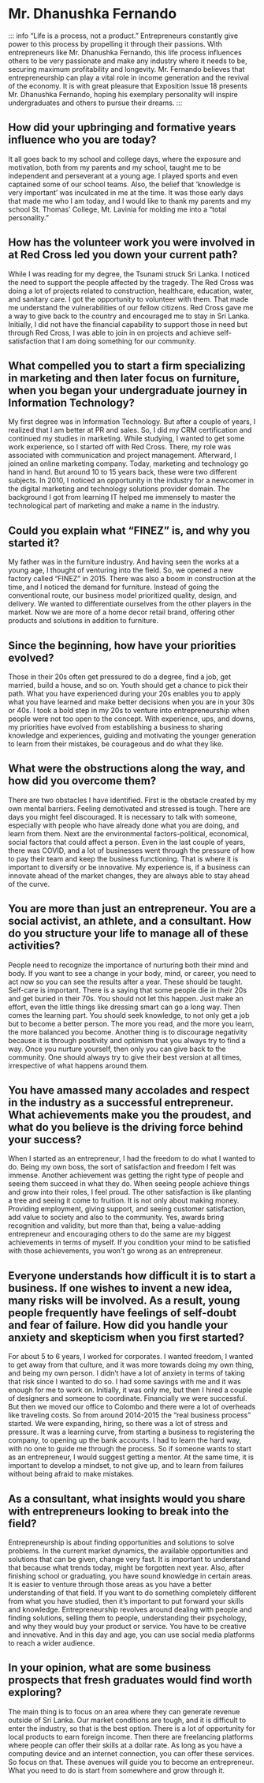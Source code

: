 # Mr. Dhanushka Fernando

::: info “Life is a process, not a product.”
Entrepreneurs constantly give power to this process by propelling
it through their passions. With entrepreneurs like Mr. Dhanushka
Fernando, this life process influences others to be very
passionate and make any industry where it needs to be, securing
maximum profitability and longevity. Mr. Fernando believes that
entrepreneurship can play a vital role in income generation and
the revival of the economy. It is with great pleasure that Exposition
Issue 18 presents Mr. Dhanushka Fernando, hoping his exemplary
personality will inspire undergraduates and others to pursue their
dreams.
:::

## How did your upbringing and formative years influence who you are today?

It all goes back to my school and
college days, where the exposure
and motivation, both from my
parents and my school, taught me to
be independent and perseverant at a
young age. I played sports and even
captained some of our school teams.
Also, the belief that ‘knowledge is
very important’ was inculcated in me
at the time. It was those early days
that made me who I am today, and I
would like to thank my parents and
my school St. Thomas’ College, Mt.
Lavinia for molding me into a “total
personality.”

## How has the volunteer work you were involved in at Red Cross led you down your current path?

While I was reading for my
degree, the Tsunami struck Sri
Lanka. I noticed the need to support
the people affected by the tragedy.
The Red Cross was doing a lot of
projects related to construction,
healthcare, education, water, and
sanitary care. I got the opportunity
to volunteer with them. That made
me understand the vulnerabilities of
our fellow citizens. Red Cross gave
me a way to give back to the country
and encouraged me to stay in Sri
Lanka. Initially, I did not have the
financial capability to support those
in need but through Red Cross, I
was able to join in on projects and
achieve self-satisfaction that I am
doing something for our community.

## What compelled you to start a firm specializing in marketing and then later focus on furniture, when you began your undergraduate journey in Information Technology?

My first degree was in Information
Technology. But after a couple of
years, I realized that I am better
at PR and sales. So, I did my CRM
certification and continued my
studies in marketing.
While studying, I wanted to get
some work experience, so I started
off with Red Cross. There, my role
was associated with communication
and project management. Afterward,
I joined an online marketing company.
Today, marketing and technology
go hand in hand. But around 10
to 15 years back, these were two
different subjects. In 2010, I noticed
an opportunity in the industry for a
newcomer in the digital marketing
and technology solutions provider
domain. The background I got from
learning IT helped me immensely
to master the technological part of
marketing and make a name in the
industry.

## Could you explain what “FINEZ” is, and why you started it?

My father was in the furniture
industry. And having seen the works
at a young age, I thought of venturing
into the field. So, we opened a new
factory called “FINEZ” in 2015. There
was also a boom in construction at
the time, and I noticed the demand
for furniture. Instead of going the
conventional route, our business
model prioritized quality, design, and
delivery. We wanted to differentiate
ourselves from the other players
in the market. Now we are more of
a home decor retail brand, offering
other products and solutions in
addition to furniture.

## Since the beginning, how have your priorities evolved?

Those in their 20s often get
pressured to do a degree, find a
job, get married, build a house, and
so on. Youth should get a chance
to pick their path. What you have experienced during your 20s enables
you to apply what you have learned
and make better decisions when you
are in your 30s or 40s.
I took a bold step in my 20s to
venture into entrepreneurship when
people were not too open to the
concept. With experience, ups, and
downs, my priorities have evolved
from establishing a business to
sharing knowledge and experiences,
guiding and motivating the younger
generation to learn from their
mistakes, be courageous and do
what they like.

## What were the obstructions along the way, and how did you overcome them?

There are two obstacles I have
identified. First is the obstacle
created by my own mental barriers.
Feeling demotivated and stressed
is tough. There are days you might
feel discouraged. It is necessary to
talk with someone, especially with
people who have already done what
you are doing, and learn from them.
Next are the environmental
factors-political, economical, social
factors that could affect a person.
Even in the last couple of years, there
was COVID, and a lot of businesses
went through the pressure of how
to pay their team and keep the
business functioning. That is where
it is important to diversify or be
innovative. My experience is, if a
business can innovate ahead of the
market changes, they are always
able to stay ahead of the curve.

## You are more than just an entrepreneur. You are a social activist, an athlete, and a consultant. How do you structure your life to manage all of these activities?

People need to recognize the
importance of nurturing both their
mind and body. If you want to see a
change in your body, mind, or career,
you need to act now so you can see
the results after a year. These should
be taught. Self-care is important.
There is a saying that some people
die in their 20s and get buried in their
70s. You should not let this happen.
Just make an effort, even the little
things like dressing smart can go a
long way. Then comes the learning
part. You should seek knowledge, to
not only get a job but to become a
better person. The more you read,
and the more you learn, the more
balanced you become. Another thing
is to discourage negativity because
it is through positivity and optimism
that you always try to find a way.
Once you nurture yourself, then only
you can give back to the community.
One should always try to give their
best version at all times, irrespective
of what happens around them.

## You have amassed many accolades and respect in the industry as a successful entrepreneur. What achievements make you the proudest, and what do you believe is the driving force behind your success?

When I started as an entrepreneur,
I had the freedom to do what I wanted
to do. Being my own boss, the sort
of satisfaction and freedom I felt was
immense. Another achievement was
getting the right type of people and
seeing them succeed in what they
do. When seeing people achieve
things and grow into their roles, I feel
proud. The other satisfaction is like
planting a tree and seeing it come to
fruition. It is not only about making
money. Providing employment,
giving support, and seeing customer
satisfaction, add value to society
and also to the community. Yes,
awards bring recognition and
validity, but more than that, being
a value-adding entrepreneur and
encouraging others to do the same
are my biggest achievements in
terms of myself. If you condition
your mind to be satisfied with those
achievements, you won’t go wrong
as an entrepreneur.

## Everyone understands how difficult it is to start a business. If one wishes to invent a new idea, many risks will be involved. As a result, young people frequently have feelings of self-doubt and fear of failure. How did you handle your anxiety and skepticism when you first started?

For about 5 to 6 years, I worked for corporates. I
wanted freedom, I wanted to get away from that culture,
and it was more towards doing my own thing, and being
my own person. I didn’t have a lot of anxiety in terms of
taking that risk since I wanted to do so. I had some savings
with me and it was enough for me to work on. Initially, it
was only me, but then I hired a couple of designers and
someone to coordinate. Financially we were successful.
But then we moved our office to Colombo and there
were a lot of overheads like traveling costs. So from
around 2014-2015 the “real business process” started.
We were expanding, hiring, so there was a lot of stress
and pressure. It was a learning curve, from starting a
business to registering the company, to opening up the
bank accounts. I had to learn the hard way, with no one
to guide me through the process. So if someone wants
to start as an entrepreneur, I would suggest getting a
mentor. At the same time, it is important to develop a
mindset, to not give up, and to learn from failures without
being afraid to make mistakes.

## As a consultant, what insights would you share with entrepreneurs looking to break into the field?

Entrepreneurship is about finding opportunities
and solutions to solve problems. In the current market
dynamics, the available opportunities and solutions
that can be given, change very fast. It is important to
understand that because what trends today, might
be forgotten next year. Also, after finishing school or
graduating, you have sound knowledge in certain areas.
It is easier to venture through those areas as you have
a better understanding of that field. If you want to do
something completely different from what you have
studied, then it’s important to put forward your skills
and knowledge. Entrepreneurship revolves around
dealing with people and finding solutions, selling them
to people, understanding their psychology, and why
they would buy your product or service. You have to be
creative and innovative. And in this day and age, you can
use social media platforms to reach a wider audience.

## In your opinion, what are some business prospects that fresh graduates would find worth exploring?

The main thing is to focus on an area where they
can generate revenue outside of Sri Lanka. Our market
conditions are tough, and it is difficult to enter the
industry, so that is the best option. There is a lot of
opportunity for local products to earn foreign income.
Then there are freelancing platforms where people can
offer their skills at a dollar rate. As long as you have a
computing device and an internet connection, you can
offer these services. So focus on that. These avenues
will guide you to become an entrepreneur. What you
need to do is start from somewhere and grow through it.
